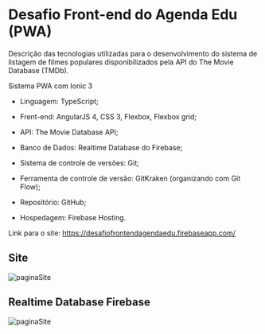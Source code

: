# Desafio Front-end do Agenda Edu (PWA)

Descrição das tecnologias utilizadas para o desenvolvimento do sistema de listagem de filmes populares disponibilizados pela API do The Movie Database (TMDb).

Sistema PWA com Ionic 3

* Linguagem: TypeScript;

* Frent-end: AngularJS 4, CSS 3, Flexbox, Flexbox grid;

* API: The Movie Database API;

* Banco de Dados: Realtime Database do Firebase;

* Sistema de controle de versões: Git;

* Ferramenta de controle de versão: GitKraken (organizando com Git Flow);

* Repositório: GitHub;

* Hospedagem: Firebase Hosting.

Link para o site: https://desafiofrontendagendaedu.firebaseapp.com/

## Site
<img src="https://lh3.googleusercontent.com/RnO8b1GRtWYxs0rUaee_ez18Hf5tAJIReFxlbrVpZ0p8mEzBTW07cRzTgPcXHEqUd-mgAtlX40hvzfj6VOHkIVcLKgTBLOtuBaCgUYOLO0jF9aOv7saJZ9qRc5Tx1C6Bu8SiZSLtK951G1B8MYKGA5aFBiqD7EUzn_T04LlOoaqVh4Y34v5PEAarMAIhzcR04qIuXo6FiuzPf9Xv0_teT256FJ6N015TXyV71tfRbu_eR8SFLhWNSlJ3KWQJFtv5p7u6io96KAHX3h7vQf9dzCYYv_tA2UOf3j9ShBw5baVpvnsyFWxdoHjYFg19LRoiqkVJo7WMQCXQS3ZEgpFqGaFHgC81NMYoSu1JRoVLoJUtKlrmhQKUSjMPn7TqT1DnVrNT7xdr988UxueGae2BIxaRkQbmOZtC0wdzpooV8HnrDE1cptBt-VDC_bM1fxxeeH64Jfm2l_E6f0xqypIKjzlQjVOwAKmGfgOlJwVpNKUyZ6eBcZQnzBAVbHSJGhyUvHq5xWc2werBUsTMuO92LXPXqE8CXfiA1oZzBrPbWUyqH8WU4OVcE24-r3VuYOHAZhkKyVJY3wO-Ac3SAvx4YXQbqY2zIJJjCYQiVYQ=w1259-h640-no" alt="paginaSite" />

## Realtime Database Firebase
<img src="https://lh3.googleusercontent.com/Zg_ZeDKUMjGxdS4ikltyUaz9i_4dKtMWCMPRwpFvDhXDjbRsCMscsWon6Ob5eVmkgQHq4w3kpoLQyP3OQBMbBCsbU7OjkxS_rqxQ_Yx4OkD57tqNKgiF8hPlLwh-lCW2Irh22TztuyAyY3llOYqyOsS41pv1qOG4w8Wi50EGwKmcLhN3kGsmk4Rer_LGVR_9vGwqQfRxLg7s-P_rZdLlX6JuiGOTp1b0Si9TEN_Jlfk6BHs6RO6kq_jMsUhrWCNUia5s5S5IvwjmwPer_IuAUQOn-TaTeEeh0Ul0znRH2o7yh9ASXjck02HaxkDBoHV_Gpsyu3gO8JWzLz-33gYDndQbpeM-dxOx2tqZJPuyOoGSmYLhs-UIXJozvOg67S-N39cQBDeaVFw23N7I-LXf96o0UOukBM4G_Y2a3iUqZuEd-8UezPxNkzP1CYIZZaNQmJSXTMcmMN5YoAVAr2TrxIyDIB7JiSZXLVuvUxyGJA4HWH7Fe7ZmH_VP43t74TdWVqrPcckxdbOM4DgJkZz29KA_8A4fYu6E0W0k8i2a4DzNLqSN7ek4E0NGRjNz3dj07KYJGH_kMVPSqNL1jXMUU_xRFIIMf8VKGFJmb6M=w714-h553-no" alt="paginaSite" />
